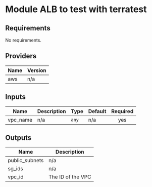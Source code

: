 # Module ALB to test with terratest

<!-- BEGINNING OF PRE-COMMIT-TERRAFORM DOCS HOOK -->
## Requirements

No requirements.

## Providers

| Name | Version |
|------|---------|
| aws | n/a |

## Inputs

| Name | Description | Type | Default | Required |
|------|-------------|------|---------|:--------:|
| vpc\_name | n/a | `any` | n/a | yes |

## Outputs

| Name | Description |
|------|-------------|
| public\_subnets | n/a |
| sg\_ids | n/a |
| vpc\_id | The ID of the VPC |

<!-- END OF PRE-COMMIT-TERRAFORM DOCS HOOK -->
